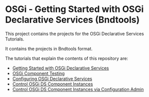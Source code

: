 # OSGi - Getting Started with OSGi Declarative Services (Bndtools)

This project contains the projects for the OSGi Declarative Services Tutorials.

It contains the projects in Bndtools format.

The tutorials that explain the contents of this repository are:
<ul>
<li><a href="http://blog.vogella.com/2016/06/21/getting-started-with-osgi-declarative-services/">Getting Started with OSGi Declarative Services</a></li>
<li><a href="http://blog.vogella.com/2016/07/04/osgi-component-testing/">OSGi Component Testing</a></li>
<li><a href="http://blog.vogella.com/2016/09/26/configuring-osgi-declarative-services/">Configuring OSGi Declarative Services</a></li>
<li><a href="http://blog.vogella.com/2017/02/13/control-osgi-ds-component-instances/">Control OSGi DS Component Instances</a></li>
<li><a href="http://blog.vogella.com/2017/02/24/control-osgi-ds-component-instances-via-configuration-admin/">Control OSGi DS Component Instances via Configuration Admin</a></li>
</ul>
